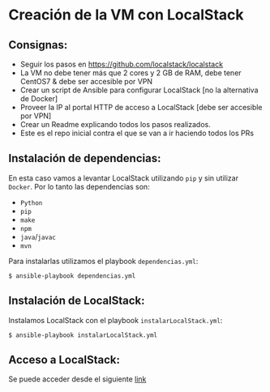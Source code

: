 Creación de la VM con LocalStack
================================              
Consignas:
----------
* Seguir los pasos en https://github.com/localstack/localstack
* La VM no debe tener más que 2 cores y 2 GB de RAM, debe tener CentOS7 & debe ser accesible por VPN
* Crear un script de Ansible para configurar LocalStack [no la alternativa de Docker]
* Proveer la IP al portal HTTP de acceso a LocalStack [debe ser accesible por VPN]
* Crear un Readme explicando todos los pasos realizados.       
* Este es el repo inicial contra el que se van a ir haciendo todos los PRs

Instalación de dependencias:
----------------------------
En esta caso vamos a levantar LocalStack utilizando `pip` y sin utilizar `Docker`. Por lo tanto las dependencias son:
* `Python`
* `pip`
* `make`
* `npm` 
* `java`/`javac` 
* `mvn`

Para instalarlas utilizamos el playbook `dependencias.yml`:
```
$ ansible-playbook dependencias.yml
```

Instalación de LocalStack:
--------------------------

Instalamos LocalStack con el playbook `instalarLocalStack.yml`:
```
$ ansible-playbook instalarLocalStack.yml
```

Acceso a LocalStack:
--------------------
Se puede acceder desde el siguiente [link](http://10.252.7.175 "Interfaz web de LocalStack")

